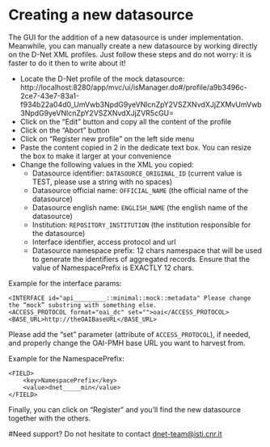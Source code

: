 # Creating a new datasource

The GUI for the addition of a new datasource is under implementation.
Meanwhile, you can manually create a new datasource by working directly on the D-Net XML profiles.
Just follow these steps and do not worry: it is faster to do it then to write about it!

- Locate the D-Net profile of the mock datasource: http://localhost:8280/app/mvc/ui/isManager.do#/profile/a9b3496c-2ce7-43e7-83a1-f934b22a04d0_UmVwb3NpdG9yeVNlcnZpY2VSZXNvdXJjZXMvUmVwb3NpdG9yeVNlcnZpY2VSZXNvdXJjZVR5cGU=
- Click on the “Edit” button and copy all the content of the profile
- Click on the “Abort” button
- Click on “Register new profile” on the left side menu
- Paste the content copied in 2 in the dedicate text box. You can resize the box to make it larger at your convenience
- Change the following values in the XML you copied:
	- Datasource identifier: <code>DATASOURCE_ORIGINAL_ID</code> (current value is TEST, please use a string with no spaces)
	- Datasource official name: <code>OFFICIAL_NAME</code> (the official name of the datasource)
	- Datasource english name: <code>ENGLISH_NAME</code> (the english name of the datasource)
	- Institution: <code>REPOSITORY_INSTITUTION</code> (the institution responsible for the datasource)
	- Interface identifier, access protocol and url
	- Datasource namespace prefix: 12 chars namespace that will be used to generate the identifiers of aggregated records. Ensure that the value of NamespacePrefix is EXACTLY 12 chars.

Example for the interface params: 
```
<INTERFACE id="api_________::minimal::mock::metadata" Please change the “mock” substring with something else.
<ACCESS_PROTOCOL format="oai_dc" set="">oai</ACCESS_PROTOCOL>
<BASE_URL>http://theOAIBaseURL</BASE_URL>
```
Please add the “set” parameter (attribute of `ACCESS_PROTOCOL`), if needed, and properly change the OAI-PMH base URL you want to harvest from.

Example for the NamespacePrefix: 
```
<FIELD>
	<key>NamespacePrefix</key>
	<value>dnet_____min</value>
</FIELD>
```

Finally, you can click on “Register” and you’ll find the new datasource together with the others.
	
#Need support?
Do not hesitate to contact dnet-team@isti.cnr.it

